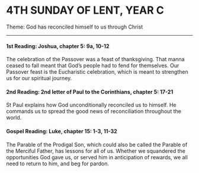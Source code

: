 # 4TH SUNDAY OF LENT, YEAR C
Theme: God has reconciled himself to us through Christ

---

#### 1st Reading: Joshua, chapter 5: 9a, 10-12

The celebration of the Passover was a feast of thanksgiving. That manna ceased to fall meant that God’s people had to fend for themselves. Our Passover feast is the Eucharistic celebration, which is meant to strengthen us for our spiritual journey.

#### 2nd Reading: 2nd letter of Paul to the Corinthians, chapter 5: 17-21

St Paul explains how God unconditionally reconciled us to himself. He commands us to spread the good news of reconciliation throughout the world.

#### Gospel Reading: Luke, chapter 15: 1-3, 11-32

The Parable of the Prodigal Son, which could also be called the Parable of the Merciful Father, has lessons for all of us. Whether we squandered the opportunities God gave us, or served him in anticipation of rewards, we all need to return to him, and beg for pardon.